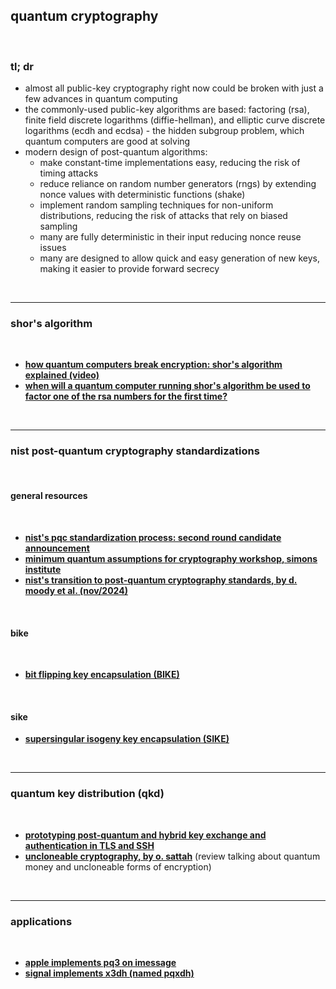 ## quantum cryptography

<br>

### tl; dr

* almost all public-key cryptography right now could be broken with just a few advances in quantum computing
* the commonly-used public-key algorithms are based: factoring (rsa), finite field discrete logarithms (diffie-hellman), and elliptic curve discrete logarithms (ecdh and ecdsa) - the hidden subgroup problem, which quantum computers are good at solving
* modern design of post-quantum algorithms:
  - make constant-time implementations easy, reducing the risk of timing attacks
  - reduce reliance on random number generators (rngs) by extending nonce values with deterministic functions (shake)
  - implement random sampling techniques for non-uniform distributions, reducing the risk of attacks that rely on biased sampling
  - many are fully deterministic in their input reducing nonce reuse issues
  - many are designed to allow quick and easy generation of new keys, making it easier to provide forward secrecy

<br>

------

### shor's algorithm

<br>

* **[how quantum computers break encryption: shor's algorithm explained (video)](https://www.youtube.com/watch?v=lvTqbM5Dq4Q&t=160s)**
* **[when will a quantum computer running shor's algorithm be used to factor one of the rsa numbers for the first time?](https://www.metaculus.com/questions/3684/when-will-a-quantum-computer-running-shors-algorithm-or-a-similar-one-be-used-to-factor-one-of-the-rsa-numbers-for-the-first-time/)**

<br>

----

### nist post-quantum cryptography standardizations

<br>

#### general resources

<br>

* **[nist's pqc standardization process: second round candidate announcement](https://csrc.nist.gov/news/2019/pqc-standardization-process-2nd-round-candidates)**
* **[minimum quantum assumptions for cryptography workshop, simons institute](https://www.youtube.com/playlist?list=PLgKuh-lKre12DNtplRAQIwbJf_46HSMfB)**
* **[nist's transition to post-quantum cryptography standards, by d. moody et al. (nov/2024)](https://nvlpubs.nist.gov/nistpubs/ir/2024/NIST.IR.8547.ipd.pdf)**

<br>

#### bike

<br>

* **[bit flipping key encapsulation (BIKE)](https://bikesuite.org/)**

<br>

#### sike

* **[supersingular isogeny key encapsulation (SIKE)](https://sike.org/)**

<br>

---- 

### quantum key distribution (qkd)

<br>

* **[prototyping post-quantum and hybrid key exchange and authentication in TLS and SSH](https://openquantumsafe.org/papers/NISTPQC-CroPaqSte19.pdf)**
* **[uncloneable cryptography, by o. sattah](https://arxiv.org/pdf/2210.14265)** (review talking about quantum money and uncloneable forms of encryption)

<br>

----

### applications

<br>

* **[apple implements pq3 on imessage](https://security.apple.com/blog/imessage-pq3/)**
* **[signal implements x3dh (named pqxdh)](https://signal.org/blog/pqxdh/)**
